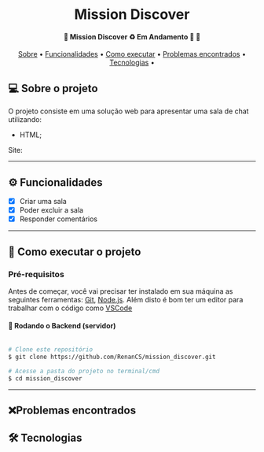 <h1 align="center">
  Mission Discover
</h1>

<h4 align="center">
	🚧  Mission Discover ♻️ Em Andamento 🚀 🚧
</h4>

<p align="center">
 <a href="#-sobre-o-projeto">Sobre</a> •
 <a href="#-funcionalidades">Funcionalidades</a> •
 <a href="#-como-executar-o-projeto">Como executar</a> •
 <a href="#-problemas-encontrados">Problemas encontrados</a> •
 <a href="#-tecnologias">Tecnologias</a> •
</p>

## 💻 Sobre o projeto

O projeto consiste em uma solução web para apresentar uma sala de chat utilizando:
- HTML;

Site: 

---

## ⚙️ Funcionalidades

- [X] Criar uma  sala
- [X] Poder excluir a sala
- [X] Responder comentários
---

## 🚀 Como executar o projeto

### Pré-requisitos

Antes de começar, você vai precisar ter instalado em sua máquina as seguintes ferramentas:
[Git](https://git-scm.com), [Node.js](https://nodejs.org/en/).
Além disto é bom ter um editor para trabalhar com o código como [VSCode](https://code.visualstudio.com/)


#### 🎲 Rodando o Backend (servidor)

```bash

# Clone este repositório
$ git clone https://github.com/RenanCS/mission_discover.git

# Acesse a pasta do projeto no terminal/cmd
$ cd mission_discover


```
---

## ❌Problemas encontrados



## 🛠 Tecnologias



